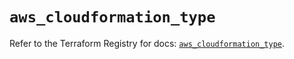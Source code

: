 # `aws_cloudformation_type`

Refer to the Terraform Registry for docs: [`aws_cloudformation_type`](https://registry.terraform.io/providers/hashicorp/aws/5.39.1/docs/resources/cloudformation_type).
